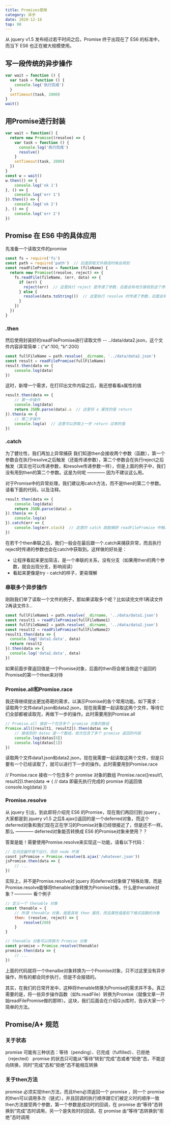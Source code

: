 ```yaml
---
title: Promises使用
category: 异步
date: 2020-12-18
top: 98
---
```


从 jquery v1.5 发布经过若干时间之后，Promise 终于出现在了 ES6 的标准中，而当下 ES6 也正在被大规模使用。

## 写一段传统的异步操作

```js
var wait = function () {
  var task = function () {
    console.log('执行完成')
  }
  setTimeout(task, 2000)
}
wait()
```

## 用Promise进行封装

```js
var wait = function() {
  return new Promise((resolve) => {
    var task = function () {
      console.log('执行完成')
      resolve()
    }
    setTimeout(task, 2000)
  })
}
const w = wait()
w.then(() => {
    console.log('ok 1')
}, () => {
    console.log('err 1')
}).then(() => {
    console.log('ok 2')
}, () => {
    console.log('err 2')
})
```

## Promise 在 ES6 中的具体应用

先准备一个读取文件的promise
```js
const fs = require('fs')
const path = require('path')  // 后面获取文件路径时候会用到
const readFilePromise = function (fileName) {
  return new Promise((resolve, reject) => {
    fs.readFile(fileName, (err, data) => {
      if (err) {
        reject(err)  // 这里执行 reject 是传递了参数，后面会有地方接收到这个参数
      } else {
        resolve(data.toString())  // 这里执行 resolve 时传递了参数，后面会有地方接收到这个参数
      }
    })
  })
}
```

### .then

然后使用封装好的readFilePromise进行读取文件 -- ../data/data2.json，这个文件内容非常简单：{"a":100, "b":200}
```js
const fullFileName = path.resolve(__dirname, '../data/data2.json')
const result = readFilePromise(fullFileName)
result.then(data => {
    console.log(data)
})
```

这时，新增一个需求，在打印出文件内容之后，我还想看看a属性的值
```js
result.then(data => {
    // 第一步操作
    console.log(data)
    return JSON.parse(data).a  // 这里将 a 属性的值 return
}).then(a => {
    // 第二步操作
    console.log(a)  // 这里可以获取上一步 return 过来的值
})
```

### .catch

为了健壮性，我们再加上异常捕获
我们知道then会接收两个参数（函数），第一个参数会在执行resolve之后触发（还能传递参数），第二个参数会在执行reject之后触发（其实也可以传递参数，和resolve传递参数一样），但是上面的例子中，我们没有用到then的第二个参数。这是为何呢 ———— 因为不建议这么用。

对于Promise中的异常处理，我们建议用catch方法，而不是then的第二个参数。请看下面的代码，以及注释。

```js
result.then(data => {
    console.log(data)
    return JSON.parse(data).a
}).then(a => {
    console.log(a)
}).catch(err => {
    console.log(err.stack)  // 这里的 catch 就能捕获 readFilePromise 中触发的 reject ，而且能接收 reject 传递的参数
})
```

在若干个then串联之后，我们一般会在最后跟一个.catch来捕获异常，而且执行reject时传递的参数也会在catch中获取到。这样做的好处是：
- 让程序看起来更加简洁，是一个串联的关系，没有分支（如果用then的两个参数，就会出现分支，影响阅读）
- 看起来更像是try - catch的样子，更易理解

### 串联多个异步操作
刚刚我们举了读取一个文件的例子，那如果读取多个呢？比如读完文件1再读文件2再读文件3...
```js
const fullFileName1 = path.resolve(__dirname, '../data/data1.json')
const result1 = readFilePromise(fullFileName1)
const fullFileName2 = path.resolve(__dirname, '../data/data2.json')
const result2 = readFilePromise(fullFileName2)
result1.then(data => {
  console.log('data1.data', data)
  return result2
}).then(data => {
  console.log('data2.data', data)
})
```
如果前面步骤返回值是一个Promise对象，后面的then将会被当做这个返回的Promise的第一个then来对待

### Promise.all和Promise.race

我还得继续提出更加奇葩的需求，以演示Promise的各个常用功能。如下需求：
读取两个文件data1.json和data2.json，现在我需要一起读取这两个文件，等待它们全部都被读取完，再做下一步的操作。此时需要用到Promise.all

```js
// Promise.all 接收一个包含多个 promise 对象的数组
Promise.all([result1, result2]).then(datas => {
    // 接收到的 datas 是一个数组，依次包含了多个 promise 返回的内容
    console.log(datas[0])
    console.log(datas[1])
})
```

读取两个文件data1.json和data2.json，现在我需要一起读取这两个文件，但是只要有一个已经读取了，就可以进行下一步的操作。此时需要用到Promise.race

// Promise.race 接收一个包含多个 promise 对象的数组
Promise.race([result1, result2]).then(data => {
    // data 即最先执行完成的 promise 的返回值
    console.log(data)
})

### Promise.resolve

从 jquery 引出，到此即将介绍完 ES6 的Promise，现在我们再回归到 jquery 。
大家都是到 jquery v1.5 之后$.ajax()返回的是一个deferred对象，而这个deferred对象和我们现在正在学习的Promise对象已经很接近了，但是还不一样。那么 ———— deferred对象能否转换成 ES6 的Promise对象来使用？？

答案是能！需要使用Promise.resolve来实现这一功能，请看以下代码：

```js
// 在浏览器环境下运行，而非 node 环境
cosnt jsPromise = Promise.resolve($.ajax('/whatever.json'))
jsPromise.then(data => {
    // ...
})
```

实际上，并不是Promise.resolve对 jquery 的deferred对象做了特殊处理，而是Promise.resolve能够将thenable对象转换为Promise对象。什么是thenable对象？———— 看个例子

```js
// 定义一个 thenable 对象
const thenable = {
    // 所谓 thenable 对象，就是具有 then 属性，而且属性值是如下格式函数的对象
    then: (resolve, reject) => {
        resolve(200)
    }
}

// thenable 对象可以转换为 Promise 对象
const promise = Promise.resolve(thenable)
promise.then(data => {
    // ...
})
```

上面的代码就将一个thenalbe对象转换为一个Promise对象，只不过这里没有异步操作，所有的都会同步执行，但是不会报错的。

其实，在我们的日常开发中，这种将thenable转换为Promise的需求并不多。真正需要的是，将一些异步操作函数（如fs.readFile）转换为Promise（就像文章一开始readFilePromise做的那样）。这块，我们后面会在介绍Q.js库时，告诉大家一个简单的方法。

## Promise/A+ 规范

### 关于状态

promise 可能有三种状态：等待（pending）、已完成（fulfilled）、已拒绝（rejected）
promise 的状态只可能从“等待”转到“完成”态或者“拒绝”态，不能逆向转换，同时“完成”态和“拒绝”态不能相互转换


### 关于then方法

promise 必须实现then方法，而且then必须返回一个 promise ，同一个 promise 的then可以调用多次（链式），并且回调的执行顺序跟它们被定义时的顺序一致
then方法接受两个参数，第一个参数是成功时的回调，在 promise 由“等待”态转换到“完成”态时调用，另一个是失败时的回调，在 promise 由“等待”态转换到“拒绝”态时调用
